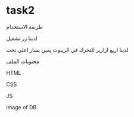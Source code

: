# task2

طريقة الاستخدام 

لدينا زر تشغيل


لدينا اربع ازارير للتحرك في الريبوت يمين يسار اعلى تحت

محتويات الملف 

HTML

CSS

JS

image of DB
